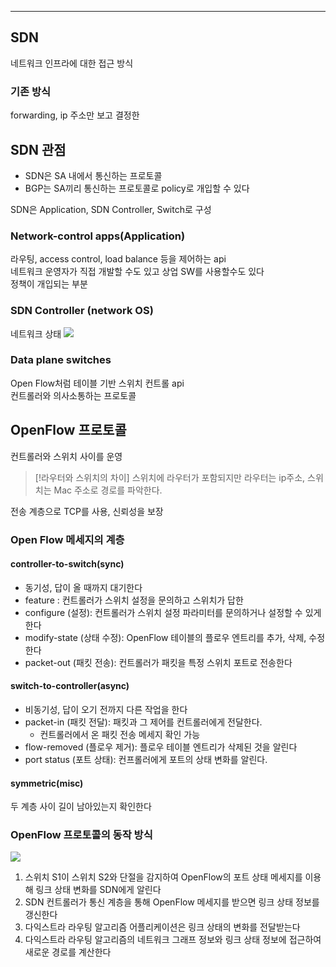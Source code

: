 


---
## SDN
네트워크 인프라에 대한 접근 방식
### 기존 방식
forwarding, ip 주소만 보고 결정한
## SDN 관점
- SDN은 SA 내에서 통신하는 프로토콜 
- BGP는 SA끼리 통신하는 프로토콜로 policy로 개입할 수 있다

SDN은 Application, SDN Controller, Switch로 구성
### Network-control apps(Application)
라우팅, access control, load balance 등을 제어하는 api  
네트워크 운영자가 직접 개발할 수도 있고 상업 SW를 사용할수도 있다  
정책이 개입되는 부분
### SDN Controller (network OS)
네트워크 상태 
![](https://i.imgur.com/0C0Ornj.png)

### Data plane switches
Open Flow처럼 테이블 기반 스위치 컨트롤 api  
컨트롤러와 의사소통하는 프로토콜

## OpenFlow 프로토콜
컨트롤러와 스위치 사이를 운영

> [!라우터와 스위치의 차이]
>  스위치에 라우터가 포함되지만  라우터는 ip주소, 스위치는 Mac 주소로 경로를 파악한다.

전송 계층으로 TCP를 사용, 신뢰성을 보장  
### Open Flow 메세지의 계층
#### controller-to-switch(sync) 
- 동기성, 답이 올 때까지 대기한다  
- feature : 컨트롤러가 스위치 설정을 문의하고 스위치가 답한 
-  configure (설정): 컨트롤러가 스위치 설정 파라미터를 문의하거나 설정할 수 있게 한다  
- modify-state (상태 수정): OpenFlow 테이블의 플로우 엔트리를 추가, 삭제, 수정한다
- packet-out (패킷 전송): 컨트롤러가 패킷을 특정 스위치 포트로 전송한다
#### switch-to-controller(async)
- 비동기성, 답이 오기 전까지 다른 작업을 한다  
- packet-in (패킷 전달): 패킷과 그 제어를 컨트롤러에게 전달한다.
	- 컨트롤러에서 온 패킷 전송 메세지 확인 가능
- flow-removed (플로우 제거): 플로우 테이블 엔트리가 삭제된 것을 알린다
- port status (포트 상태): 컨프롤러에게 포트의 상태 변화를 알린다.
#### symmetric(misc)
두 계층 사이 길이 남아있는지 확인한다

### OpenFlow 프로토콜의 동작 방식
![](https://i.imgur.com/y2yOG8q.png)
1. 스위치 S1이 스위치 S2와 단절을 감지하여 OpenFlow의 포트 상태 메세지를 이용해 링크 상태 변화를 SDN에게 알린다
2. SDN 컨트롤러가 통신 계층을 통해 OpenFlow 메세지를 받으면 링크 상태 정보를 갱신한다
3. 다익스트라 라우팅 알고리즘 어플리케이션은 링크 상태의 변화를 전달받는다
4. 다익스트라 라우팅 알고리즘의 네트워크 그래프 정보와 링크 상태 정보에 접근하여 새로운 경로를 계산한다 